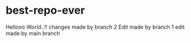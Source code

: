 # best-repo-ever
Hellooo World..!!
changes made by branch 2
Edit made by branch 1 
edit made by main branch

